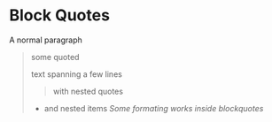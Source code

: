# Block Quotes

A normal paragraph

> some quoted
>
> text spanning a few lines
>
>> with nested quotes
>
> - and nested items *Some formating works inside blockquotes*

